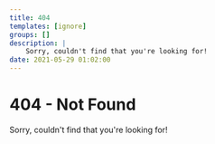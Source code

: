 ```yaml
---
title: 404
templates: [ignore]
groups: []
description: | 
    Sorry, couldn't find that you're looking for!
date: 2021-05-29 01:02:00
--- 
```


# 404 - Not Found

Sorry, couldn't find that you're looking for!